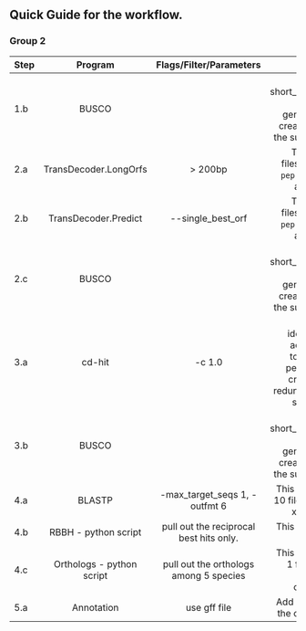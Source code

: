 ## Quick Guide for the workflow.

### Group 2

|Step |Program|Flags/Filter/Parameters| Notes|
|-----|:-----:|:------------:|--------:|
|1.b |BUSCO||This creates short_summary.txt. >>> Tip: Run generate_plot to create a graph of the summary. <<<|
|2.a|TransDecoder.LongOrfs| > 200bp |This creates 4 files. A `cds` file, a `pep` file, a `gff` file and a `bed` file.|
|2.b|TransDecoder.Predict| --single_best_orf |This creates 4 files. A `cds` file, a `pep` file, a `gff` file and a `bed` file.|
|2.c |BUSCO||This creates short_summary.txt. >>> Tip: Run generate_plot to create a graph of the summary. <<<|
|3.a|cd-hit|-c 1.0| This clusters identical amino acid sequeces together in the peptide file and creates a non-redundant peptide sequence file.|
|3.b|BUSCO||This creates short_summary.txt. >>> Tip: Run generate_plot to create a graph of the summary. <<<|
|4.a|BLASTP|-max_target_seqs 1, -outfmt 6|This would create 10 files. 5 species x 2 ways = 10|
|4.b|RBBH - python script|pull out the reciprocal best hits only.| This would create 5 files.|
|4.c|Orthologs - python script|pull out the orthologs among 5 species|This would create 1 file and let us call this the orthologs file.|
|5.a|Annotation|use gff file|Add annotation to the orthologs file.|
